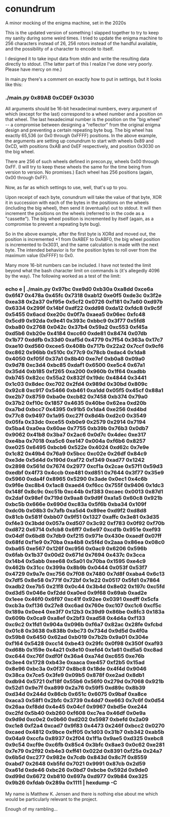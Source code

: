 # conundrum
A minor mocking of the enigma machine, set in the 2020s

This is the updated version of something I slapped together to try to keep my sanity during some weird times. I tried to update the enigma machine to 256 characters instead of 26, 256 rotors instead of the handful available, and the possibility of a character to encode to itself.

I designed it to take input data from stdin and write the resulting data directly to stdout. (The latter part of this I realize I've done very poorly. Please have mercy on me.)

In main.py there's a comment on exactly how to put in settings, but it looks like this:
### ./main.py 0x89AB 0xCDEF 0x3030

All arguments should be 16-bit hexadecimal numbers, every argument of which (except for the last) correspond to a wheel number and a position on that wheel. The last hexadecimal number is the position on the "big wheel" -- a compromise between designing a "reflector" from the original enigma design and preventing a certain repeating byte bug. The big wheel has exactly 65,536 (or 0x0 through 0xFFFF) positions. In the above example, the arguments are setting up conundrum to start with wheels 0x89 and 0xCD, with positions 0xAB and 0xEF respectively, and position 0x3030 on the big wheel.

There are 256 of such wheels defined in precon.py, wheels 0x00 through 0xFF. (I will try to keep these wheels the same for the time being from version to version. No promises.) Each wheel has 256 positions (again, 0x00 through 0xFF).

Now, as far as which settings to use, well, that's up to you.

Upon receipt of each byte, conundrum will take the value of that byte, XOR it in succession with each of the bytes in the positions on the wheels (including the big wheel), then send it (eventually) out to stdout. It will then increment the positions on the wheels (referred to in the code as a "cassette"). The big wheel position is incremented by itself (again, as a compromise to prevent a repeating byte bug).

So in the above example, after the first byte is XORd and moved out, the position is incremented +1 from 0xABEF to 0xABF0, the big wheel position is incremented to 0x3031, and the same calculation is made with the next byte. The intended behavior is for the position bytes to roll over from the maximum value (0xFFFF) to 0x0.

Many more 16-bit numbers can be included. I have not tested the limit beyond what the bash character limit on commands is (it's allegedly 4096 by the way). The following worked as a test of the limit:

### echo e | ./main.py 0x97bc 0xe9d0 0xb30a 0xa8dd 0xce6a 0x6f47 0x478a 0x45fc 0x7318 0xab12 0xe0f5 0xde3c 0x3f2e 0xea38 0x2a37 0xf95e 0x5cf2 0x0726 0xf181 0x7a60 0xd97b 0x6334 0x299f 0x14bf 0xdf22 0xdd98 0xda12 0xfdc8 0x9c5f 0x5455 0x6acd 0xe20c 0x0f7a 0xaea5 0x06ec 0xfc48 0x5cd9 0x92da 0x9e41 0x393c 0xbbc9 0x3f77 0x5fd8 0xba80 0x2768 0x042c 0x37b4 0x59a2 0xc553 0xf45a 0xd5b6 0xb20e 0x4184 0xcc60 0xde81 0x8474 0x07db 0x1b77 0xddfb 0x33d0 0xaf5d 0x4779 0x7f54 0x363a 0x17c7 0xae10 0xd560 0xcee5 0x408b 0x717b 0x22a2 0x7ccf 0x9cf6 0xc862 0x96bb 0x510c 0x77c9 0x78cb 0xdac4 0x1da8 0x4050 0xf05f 0x37a1 0x8b40 0xe7ef 0xb0a8 0x09a0 0x9d78 0xc3d4 0xbc85 0xdaf1 0x6500 0xe5c4 0x67a1 0x35d4 0xb185 0xf265 0xa200 0x960b 0x1f64 0xadbb 0xb745 0x82cc 0x55a2 0x832f 0x19dc 0x4844 0x3441 0x1c03 0x8dec 0xc702 0x2fd4 0x989d 0x30bd 0x809c 0x92c8 0xc917 0x5466 0xb461 0xa1dd 0x05f5 0x45cf 0x88a1 0xe2b7 0x8759 0xba0e 0xcb82 0x7458 0xb374 0x79a0 0x37b2 0xf10c 0x1857 0x4635 0x40be 0x62ea 0xd20b 0xa7bd 0xbcc7 0x4395 0x91b5 0x1da4 0xe256 0xd4bd 0x77c8 0x9497 0x1a95 0xc27f 0x8d4b 0xd2c0 0x3549 0x05fa 0x33dc 0xce55 0xb0e9 0x2579 0x2914 0x7194 0x5ba4 0xa0ea 0x60ae 0x7755 0xb39b 0x76b3 0x0db7 0x9062 0x41b8 0x3ba7 0x2ac6 0x0d7c 0x4dec 0xe317 0xe4ba 0x7018 0xa5c6 0xe147 0x004a 0xf6b6 0x8257 0xe025 0x6495 0xbcb6 0x522e 0x4024 0xd62c 0x7e9e 0x1c82 0x49b4 0x76a9 0x5bcc 0xc02e 0x26df 0x84c9 0xe3de 0x5d4d 0x190d 0xaf72 0xf349 0xad77 0x1242 0x2898 0x561d 0x7674 0x2977 0xcf1a 0x2cae 0x57f1 0x59d3 0xedbf 0x4f73 0x4ccb 0xe481 0xd851 0x7644 0x3f77 0x35e9 0x5960 0xda4f 0x8965 0x5290 0x3ade 0x0ec1 0x4c6b 0x9f6e 0xc8b4 0x1ac8 0xaed4 0xf6cc 0x755f 0x9406 0x1dc3 0x148f 0x8c9c 0xc51b 0xc44b 0xf383 0xcaec 0x0013 0x87d1 0x2daf 0x98ef 0x719d 0x9aa8 0x9d9f 0xa1a5 0x60c8 0x921b 0xbc5b 0x666e 0x690d 0xc83a 0x5f6b 0xba34 0x109f 0xdc0b 0x08b3 0x7afb 0xa5d4 0x89ee 0xd9f2 0xd8d8 0x81cb 0x581f 0xbb07 0x9f51 0x1327 0xaffc 0x3e81 0x3d35 0xf4e3 0x3bdd 0x057a 0xd507 0x3c92 0xf783 0x0f92 0xf70b 0xd872 0x6714 0xfcb8 0x6ff7 0x6e97 0xcd1b 0x951e 0xef93 0x04df 0x6bd8 0x7db9 0xf215 0x971e 0x430e 0xaedf 0x07ff 0x68fd 0xf1e9 0x70ba 0xa4b8 0x5f4d 0x2aaa 0x86ea 0x08c0 0xba65 0xe567 0x126f 0xc956 0x0ac9 0x6206 0x596b 0x6fab 0x1b37 0x00d2 0x671d 0x7694 0x437c 0x3cca 0x14b4 0x5abb 0xee68 0x5a01 0x70ba 0x1595 0xe4c9 0x462b 0x31cc 0x399a 0x8b9b 0x0444 0x053f 0x53f7 0x4729 0x9a7e 0xc756 0x7f08 0x7480 0x7d8f 0xaba4 0x6c13 0x7df5 0x8e58 0x771f 0x72bf 0x1e22 0x0517 0x5fd1 0x7864 0xadb2 0xe7b5 0x21f8 0x0c44 0x3b4d 0x8e02 0x197c 0xc5fd 0xd3d5 0x046e 0xf2dd 0xa0ed 0x9f68 0x69ab 0xad2e 0x1eee 0x46f0 0x6f97 0xc41f 0x92ee 0x0391 0xedff 0x5cfa 0xcb3a 0xf136 0x27e8 0xc6ad 0x760e 0xc107 0xc1c6 0xcf5c 0x189a 0x0ee4 0xe3f7 0x12b3 0x39d9 0x86be 0x8fc3 0x183a 0x609b 0x0ca9 0xa8ef 0x2bf3 0xad58 0x4d4a 0xf133 0xc9c2 0x1fd1 0x904a 0x096b 0xf6a7 0x82ac 0x28fe 0xfcbd 0x01c8 0x3638 0x838b 0xbc73 0x734d 0x9d5d 0x4f0a 0x59b8 0x6450 0x62ad 0xb019 0x7b2b 0x9a01 0x304e 0xf164 0x5428 0xcc14 0xbe43 0x29fc 0x0f98 0x350f 0xaf93 0xd68b 0x159e 0x4a21 0x8e10 0xefd4 0x1a61 0xd5a5 0xc8ad 0xc644 0xc76f 0xdf0f 0x36a4 0xa74d 0xc655 0xe76b 0x3ee4 0x1728 0xb43e 0xaaca 0xe457 0xf2b5 0x15ad 0x8e96 0xbc3a 0x0f37 0x8bc8 0x18de 0x4f4d 0x9046 0x38ca 0x7ce5 0x3fe9 0x09b5 0x878f 0xe2ad 0x8db1 0xdb94 0x5721 0xf18f 0x55b6 0x56f0 0x279d 0x7068 0x921b 0x52d1 0x9e7f 0xa899 0x2a76 0x59f5 0xd89c 0x8b39 0xd34d 0x244d 0x86cb 0x651c 0x6075 0x9baf 0xa8ce 0xaca3 0x58f1 0x2bfc 0x3739 0x4dd7 0xe663 0x7c6f 0x0d54 0x26aa 0xf8dd 0x4e45 0x04cf 0x9967 0xbd5e 0xe244 0xc2fd 0x5b40 0xb260 0xf608 0xc7ea 0x46df 0x0e9a 0x9d9d 0xc0e2 0x0b60 0xd202 0x5987 0xbefd 0x2a09 0xc1e8 0xf2a4 0xcad7 0x9f83 0x4473 0x246f 0xbcc2 0x0270 0xcaed 0x4812 0x9bce 0xff05 0x1d03 0x31b7 0xb342 0xab5b 0x04a9 0xccfa 0x8937 0x2f04 0x1f1a 0x9ae5 0xd325 0xebc8 0x9c54 0xcf9e 0xc6fb 0x85c4 0x3bfc 0x8ae3 0x0c62 0xe281 0x7e79 0x2f92 0xb4e3 0xff41 0x022d 0x8391 0xf25a 0x24a7 0x6b5d 0xc277 0x982e 0x7cdb 0x843d 0x8c7f 0x8559 0xabd7 0x2648 0xb5fd 0x7021 0x9991 0x87cb 0x2d59 0xa61d 0xde46 0xbc26 0x0bd7 0xbcbe 0x592d 0x9de0 0xd99d 0x6672 0xb810 0x697a 0xd977 0x9b84 0xe325 0x9b26 0xfdab 0x289a 0x1111 | hexdump -C

My name is Matthew K. Jensen and there is nothing else about me which would be particularly relevant to the project.

Enough of my rambling...
